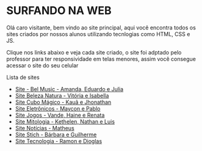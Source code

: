 <h1>SURFANDO NA WEB</h1>
    
Olá caro visitante, bem vindo ao site principal, aqui você encontra todos os sites criados por nossos alunos utilizando tecnlogias como HTML, CSS e JS. 

Clique nos links abaixo e veja cada site criado, o site foi adptado pelo professor para ter responsividade em telas menores, assim você consegue acessar o site do seu celular



Lista de sites

<ul>
<li><a href="Site - Bel Music - Amanda, Eduardo e Julia\index.html">Site - Bel Music - Amanda, Eduardo e Julia</a></li>
<li><a href="Site Beleza Natura - Vitória e Isabella\index.html">Site Beleza Natura - Vitória e Isabella</a></li>
<li><a href="Site Cubo Mágico - Kauã e Jhonathan\index.html">Site Cubo Mágico - Kauã e Jhonathan</a></li>
<li><a href="Site Eletrônicos - Maycon e Pablo\index.html">Site Eletrônicos - Maycon e Pablo</a></li>
<li><a href="Site Jogos - Vande, Haine e Renata\index.html">Site Jogos - Vande, Haine e Renata</a></li>
<li><a href="Site Mitologia - Kethelen, Nathan e Luis\index.html">Site Mitologia - Kethelen, Nathan e Luis</a></li>
<li><a href="Site Notícias - Matheus\index.html">Site Notícias - Matheus</a></li>
<li><a href="Site Stich - Bárbara e Guilherme\index.html">Site Stich - Bárbara e Guilherme</a></li>
<li><a href="Site Tecnologia - Ramon e Dioglas\index.html">Site Tecnologia - Ramon e Dioglas</a></li>
</ul>

